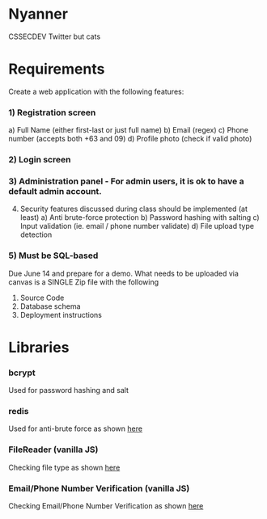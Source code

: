 # Nyanner
CSSECDEV Twitter but cats

# Requirements
Create a web application with the following features:
### 1) Registration screen
a) Full Name (either first-last or just full name)
b) Email (regex)
c) Phone number (accepts both +63 and 09)
d) Profile photo (check if valid photo)

### 2) Login screen

### 3) Administration panel - For admin users, it is ok to have a default admin account.

4) Security features discussed during class should be implemented (at least)
a) Anti brute-force protection
b) Password hashing with salting
c) Input validation (ie. email / phone number validate)
d) File upload type detection

### 5) Must be SQL-based

Due June 14 and prepare for a demo.
What needs to be uploaded via canvas is a SINGLE Zip file with the following
1) Source Code
2) Database schema 
3) Deployment instructions

# Libraries
### bcrypt
Used for password hashing and salt
### redis
Used for anti-brute force as shown [here](https://stackoverflow.com/questions/19690950/preventing-brute-force-using-node-and-express-js)
### FileReader (vanilla JS)
Checking file type as shown [here](https://stackoverflow.com/questions/18299806/how-to-check-file-mime-type-with-javascript-before-upload)
### Email/Phone Number Verification (vanilla JS)
Checking Email/Phone Number Verification as shown [here](https://stackoverflow.com/questions/32776182/validation-for-email-or-phone-number-for-same-text-field-in-angularjs)